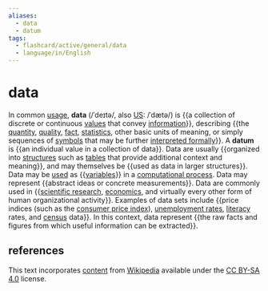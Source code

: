 ```yaml
---
aliases:
  - data
  - datum
tags:
  - flashcard/active/general/data
  - language/in/English
---
```


# data

In common [usage](usage%20(language).md), __data__ (/ˈdeɪtə/, also [US](American%20English.md): /ˈdætə/) is {{a collection of discrete or continuous [values](value%20(semiotics).md) that convey [information](information.md)}}, describing {{the [quantity](quantity.md), [quality](qualitative%20property.md), [fact](fact.md), [statistics](statistics.md), other basic units of meaning, or simply sequences of [symbols](symbol.md) that may be further [interpreted formally](interpretation%20(logic).md)}}. A __datum__ is {{an individual value in a collection of data}}. Data are usually {{organized into [structures](structure.md) such as [tables](table%20(information).md) that provide additional context and meaning}}, and may themselves be {{used as data in larger structures}}. Data may be [used](data%20(computer%20science).md) as {{[variables](variable%20and%20attribute%20(research).md)}} in a [computational process](computation.md). Data may represent {{abstract ideas or concrete measurements}}. Data are commonly used in {{[scientific research](scientific%20method.md), [economics](economics.md), and virtually every other form of human organizational activity}}. Examples of data sets include {{price indices (such as the [consumer price index](consumer%20price%20index.md)), [unemployment rates](unemployment.md#measurement), [literacy](literacy.md) rates, and [census](census.md) data}}. In this context, data represent {{the raw facts and figures from which useful information can be extracted}}. <!--SR:!2024-09-19,15,290!2024-10-17,31,270!2024-09-19,15,290!2024-11-08,52,310!2024-09-21,17,290!2024-09-18,14,290!2024-11-09,53,310!2024-09-21,17,290!2024-10-15,30,270!2024-09-20,16,290-->

## references

This text incorporates [content](https://en.wikipedia.org/wiki/data) from [Wikipedia](Wikipedia.md) available under the [CC BY-SA 4.0](https://creativecommons.org/licenses/by-sa/4.0/) license.
